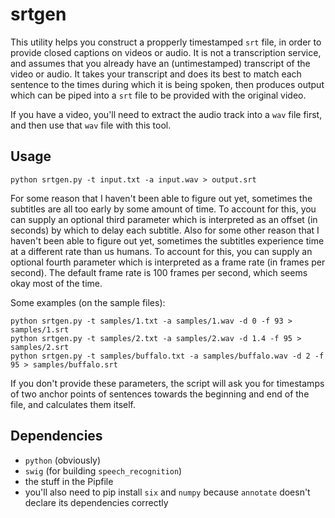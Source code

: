 # srtgen

This utility helps you construct a propperly timestamped `srt` file, in order to provide closed captions on videos or audio. It is not a transcription service, and assumes that you already have an (untimestamped) transcript of the video or audio. It takes your transcript and does its best to match each sentence to the times during which it is being spoken, then produces output which can be piped into a `srt` file to be provided with the original video.

If you have a video, you'll need to extract the audio track into a `wav` file first, and then use that `wav` file with this tool.

## Usage

```
python srtgen.py -t input.txt -a input.wav > output.srt
```

For some reason that I haven't been able to figure out yet, sometimes the subtitles are all too early by some amount of time. To account for this, you can supply an optional third parameter which is interpreted as an offset (in seconds) by which to delay each subtitle. Also for some other reason that I haven't been able to figure out yet, sometimes the subtitles experience time at a different rate than us humans. To account for this, you can supply an optional fourth parameter which is interpreted as a frame rate (in frames per second). The default frame rate is 100 frames per second, which seems okay most of the time.

Some examples (on the sample files):
```
python srtgen.py -t samples/1.txt -a samples/1.wav -d 0 -f 93 > samples/1.srt
python srtgen.py -t samples/2.txt -a samples/2.wav -d 1.4 -f 95 > samples/2.srt
python srtgen.py -t samples/buffalo.txt -a samples/buffalo.wav -d 2 -f 95 > samples/buffalo.srt
```

If you don't provide these parameters, the script will ask you for timestamps of two anchor points of sentences towards the beginning and end of the file, and calculates them itself.

## Dependencies

* `python` (obviously)
* `swig` (for building `speech_recognition`)
* the stuff in the Pipfile
* you'll also need to pip install `six` and `numpy` because `annotate` doesn't declare its dependencies correctly
